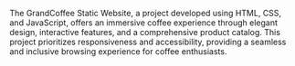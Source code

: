 The GrandCoffee Static Website, a project developed using HTML, CSS, and JavaScript, offers an immersive coffee experience through elegant design, interactive features, and a comprehensive product catalog. This project prioritizes responsiveness and accessibility, providing a seamless and inclusive browsing experience for coffee enthusiasts.
